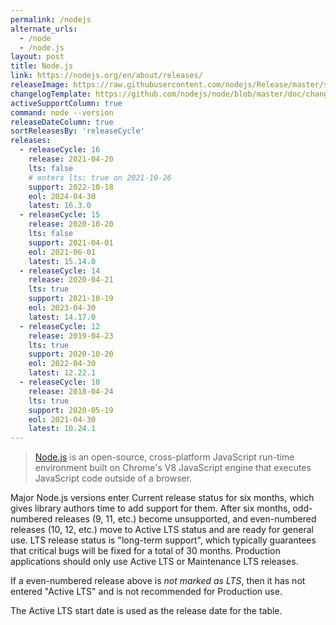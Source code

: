 ```yaml
---
permalink: /nodejs
alternate_urls:
  - /node
  - /node.js
layout: post
title: Node.js
link: https://nodejs.org/en/about/releases/
releaseImage: https://raw.githubusercontent.com/nodejs/Release/master/schedule.svg?sanitize=true
changelogTemplate: https://github.com/nodejs/node/blob/master/doc/changelogs/CHANGELOG_V__RELEASE_CYCLE__.md#__LATEST__
activeSupportColumn: true
command: node --version
releaseDateColumn: true
sortReleasesBy: 'releaseCycle'
releases:
  - releaseCycle: 16
    release: 2021-04-20
    lts: false
    # enters lts: true on 2021-10-26
    support: 2022-10-18
    eol: 2024-04-30
    latest: 16.3.0
  - releaseCycle: 15
    release: 2020-10-20
    lts: false
    support: 2021-04-01
    eol: 2021-06-01
    latest: 15.14.0
  - releaseCycle: 14
    release: 2020-04-21
    lts: true
    support: 2021-10-19
    eol: 2023-04-30
    latest: 14.17.0
  - releaseCycle: 12
    release: 2019-04-23
    lts: true
    support: 2020-10-20
    eol: 2022-04-30
    latest: 12.22.1
  - releaseCycle: 10
    release: 2018-04-24
    lts: true
    support: 2020-05-19
    eol: 2021-04-30
    latest: 10.24.1
---
```


> [Node.js](https://nodejs.org/) is an open-source, cross-platform JavaScript run-time environment built on Chrome's V8 JavaScript engine that executes JavaScript code outside of a browser.

Major Node.js versions enter Current release status for six months, which gives library authors time to add support for them. After six months, odd-numbered releases (9, 11, etc.) become unsupported, and even-numbered releases (10, 12, etc.) move to Active LTS status and are ready for general use. LTS release status is "long-term support", which typically guarantees that critical bugs will be fixed for a total of 30 months. Production applications should only use Active LTS or Maintenance LTS releases.

If a even-numbered release above is _not marked as LTS_, then it has not entered "Active LTS" and is not recommended for Production use.

The Active LTS start date is used as the release date for the table.
